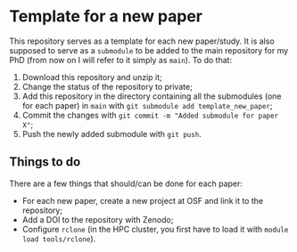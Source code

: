 # Template for a new paper

This repository serves as a template for each new paper/study. It is also supposed to serve as a `submodule` to be added to the main repository for my PhD (from now on I will refer to it simply as `main`). To do that:
1. Download this repository and unzip it;
2. Change the status of the repository to private;
3. Add this repository in the directory containing all the submodules (one for each paper) in `main` with `git submodule add template_new_paper`;
4. Commit the changes with `git commit -m "Added submodule for paper X"`;
5. Push the newly added submodule with `git push`.

## Things to do
There are a few things that should/can be done for each paper:
* For each new paper, create a new project at OSF and link it to the repository;
* Add a DOI to the repository with Zenodo;
* Configure `rclone` (in the HPC cluster, you first have to load it with `module load tools/rclone`).
